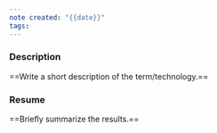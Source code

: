 ```yaml
---
note created: "{{date}}"
tags:
---
```

### Description
==Write a short description of the term/technology.==

### Resume
==Briefly summarize the results.==